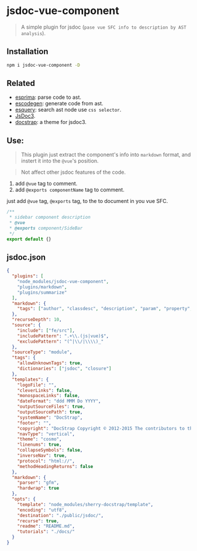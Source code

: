 # jsdoc-vue-component

> A simple plugin for jsdoc (`pase vue SFC info to description by AST analysis`).

## Installation

```sh
npm i jsdoc-vue-component -D
```

## Related

- [esprima](https://github.com/jquery/esprima/): parse code to ast.
- [escodegen](https://github.com/estools/escodegen): generate code from ast.
- [esquery](https://github.com/estools/esquery): search ast node use `css selector`.
- [JsDoc3](https://github.com/jsdoc3/jsdoc).
- [docstrap](https://github.com/docstrap/docstrap): a theme for jsdoc3.

## Use:

> This plugin just extract the component's info into `markdown` format, and instert it into the `@vue`'s position.

> Not affect other jsdoc features of the code.

1. add `@vue` tag to comment.
2. add `@exports componentName` tag to comment.

just add `@vue` tag, `@exports` tag, to the to document in you vue SFC.

```js
/**
 * sidebar component description
 * @vue
 * @exports component/SideBar
 */
export default {}
```

## jsdoc.json

```json
{
  "plugins": [
    "node_modules/jsdoc-vue-component",
    "plugins/markdown",
    "plugins/summarize"
  ],
  "markdown": {
    "tags": ["author", "classdesc", "description", "param", "property", "returns", "see", "throws", "vue"]
  },
  "recurseDepth": 10,
  "source": {
    "include": ["fe/src"],
    "includePattern": ".+\\.(js|vue)$",
    "excludePattern": "(^|\\/|\\\\)_"
  },
  "sourceType": "module",
  "tags": {
    "allowUnknownTags": true,
    "dictionaries": ["jsdoc", "closure"]
  },
  "templates": {
    "logoFile": "",
    "cleverLinks": false,
    "monospaceLinks": false,
    "dateFormat": "ddd MMM Do YYYY",
    "outputSourceFiles": true,
    "outputSourcePath": true,
    "systemName": "DocStrap",
    "footer": "",
    "copyright": "DocStrap Copyright © 2012-2015 The contributors to the JSDoc3 and DocStrap projects.",
    "navType": "vertical",
    "theme": "cosmo",
    "linenums": true,
    "collapseSymbols": false,
    "inverseNav": true,
    "protocol": "html://",
    "methodHeadingReturns": false
  },
  "markdown": {
    "parser": "gfm",
    "hardwrap": true
  },
  "opts": {
    "template": "node_modules/sherry-docstrap/template",
    "encoding": "utf8",
    "destination": "./public/jsdoc/",
    "recurse": true,
    "readme": "README.md",
    "tutorials": "./docs/"
  }
}
```
